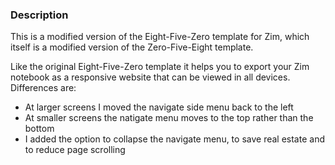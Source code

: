 ### Description
This is a modified version of the Eight-Five-Zero template for Zim, which itself is a modified version of the Zero-Five-Eight template.

Like the original Eight-Five-Zero template it helps you to export your Zim notebook as a responsive website that can be viewed in all devices. Differences are:

* At larger screens I moved the navigate side menu back to the left
* At smaller screens the natigate menu moves to the top rather than the bottom
* I added the option to collapse the navigate menu, to save real estate and to reduce page scrolling


